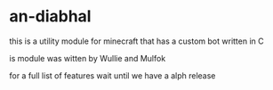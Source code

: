 # an-diabhal
this is a utility module for minecraft that has a custom bot written in C

is module was witten by Wullie and Mulfok

for a full list of features wait until we have a alph release

